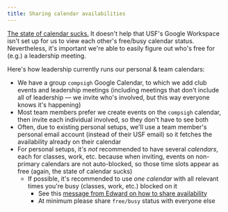 ```yaml
---
title: Sharing calendar availabilities
---
```

[The state of calendar sucks.](https://x.com/edwardshturman/status/1753209505876455569) It doesn't help that USF's Google Workspace isn't set up for us to view each other's free/busy calendar status. Nevertheless, it's important we're able to easily figure out who's free for (e.g.) a leadership meeting.

Here's how leadership currently runs our personal & team calendars:

- We have a group `compsigh` Google Calendar, to which we add club events and leadership meetings (including meetings that don't include all of leadership — we invite who's involved, but this way everyone knows it's happening)
- Most team members prefer we create events on the `compsigh` calendar, then invite each individual involved, so they don't have to see both
- Often, due to existing personal setups, we'll use a team member's personal email account (instead of their USF email) so it fetches the availability already on their calendar
- For personal setups, it's _not_ recommended to have several _calendars_, each for classes, work, etc. because when inviting, events on non-primary calendars are not auto-blocked, so those time slots appear as free (again, the state of calendar sucks)
  - If possible, it's recommended to use _one calendar_ with all relevant times you're busy (classes, work, etc.) blocked on it
    - See this [message from Edward on how to share availability](https://discord.com/channels/849685154543960085/1088341310819283056/1327495467428220958)
    - At minimum please share `free/busy` status with everyone else
